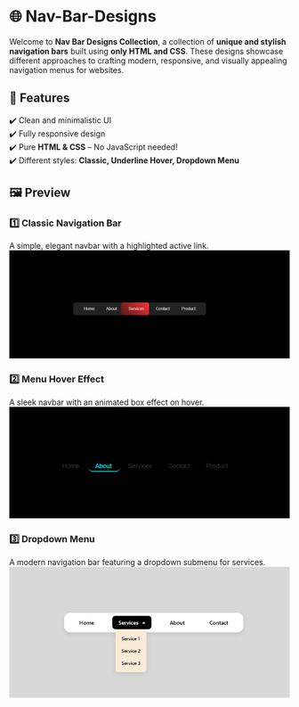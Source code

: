 # 🌐 Nav-Bar-Designs  

Welcome to **Nav Bar Designs Collection**, a collection of **unique and stylish navigation bars** built using **only HTML and CSS**. These designs showcase different approaches to crafting modern, responsive, and visually appealing navigation menus for websites.

## 📌 Features  
✔️ Clean and minimalistic UI  
✔️ Fully responsive design  
✔️ Pure **HTML & CSS** – No JavaScript needed!  
✔️ Different styles: **Classic, Underline Hover, Dropdown Menu**  


## 🖼️ Preview 

### **1️⃣ Classic Navigation Bar**  
A simple, elegant navbar with a highlighted active link. 
<img src="./Nav Snapshots/nav1.png" alt="Nav 1" >

### **2️⃣ Menu Hover Effect**  
A sleek navbar with an animated box effect on hover.  
<img src="./Nav Snapshots/nav2.png" alt="Nav 2" >

### **3️⃣ Dropdown Menu**  
A modern navigation bar featuring a dropdown submenu for services. 
<img src="./Nav Snapshots/nav3.png" alt="Nav 3" >